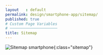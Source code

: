 ```yaml
---
layout   : default
permalink: design/smartphone-app/sitemap/
published: true
# Custom Page Variables
# ─────────────────────
title: Sitemap
---
```

![Sitemap smartphone](/1718-nmd3-project-decramer-denhaeze/images/sitemaps/sitemap_smartphone.png){:class="sitemap"}